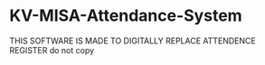# KV-MISA-Attendance-System
THIS SOFTWARE IS MADE TO DIGITALLY REPLACE ATTENDENCE REGISTER 
 do not copy
 
